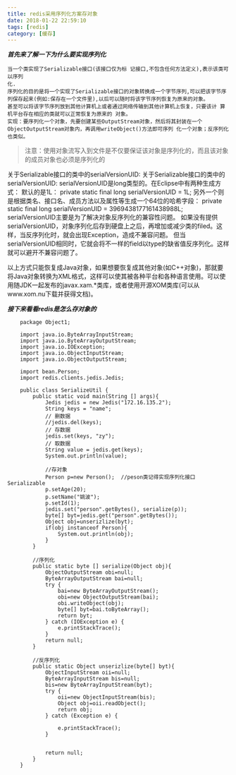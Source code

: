 ```yaml
---
title: redis采用序列化方案存对象
date: 2018-01-22 22:59:10
tags: [redis]
category: [缓存]
---
```

***首先来了解一下为什么要实现序列化***
        
    当一个类实现了Serializable接口(该接口仅为标 记接口,不包含任何方法定义),表示该类可以序列
    化.
    序列化的目的是将一个实现了Serializable接口的对象转换成一个字节序列,可以把该字节序列保存起来(例如:保存在一个文件里),以后可以随时将该字节序列恢复为原来的对象。
    甚至可以将该字节序列放到其他计算机上或者通过网络传输到其他计算机上恢复，只要该计 算机平台存在相应的类就可以正常恢复为原来的 对象。
    实现：要序列化一个对象，先要创建某些OutputStream对象，然后将其封装在一个ObjectOutputStream对象内，再调用writeObject()方法即可序列 化一个对象；反序列化也类似。
> 注意：使用对象流写入到文件是不仅要保证该对象是序列化的，而且该对象的成员对象也必须是序列化的

关于Serializable接口的类中的serialVersionUID:
关于Serializable接口的类中的serialVersionUID:
serialVersionUID是long类型的。在Eclipse中有两种生成方式：
默认的是1L：
private static final long serialVersionUID = 1L;
另外一个则是根据类名、接口名、成员方法以及属性等生成一个64位的哈希字段：
private static final long serialVersionUID = 3969438177161438988L;
serialVersionUID主要是为了解决对象反序列化的兼容性问题。
如果没有提供serialVersionUID，对象序列化后存到硬盘上之后，再增加或减少类的filed。这样，当反序列化时，就会出现Exception，造成不兼容问题。
但当serialVersionUID相同时，它就会将不一样的field以type的缺省值反序列化。这样就可以避开不兼容问题了。

以上方式只能恢复成Java对象，如果想要恢复成其他对象(如C++对象)，那就要将Java对象转换为XML格式，这样可以使其被各种平台和各种语言使用。可以使用随JDK一起发布的javax.xam.*类库，或者使用开源XOM类库(可以从www.xom.nu下载并获得文档)。

***接下来看看redis是怎么存对象的***

        package Object1;

        import java.io.ByteArrayInputStream;
        import java.io.ByteArrayOutputStream;
        import java.io.IOException;
        import java.io.ObjectInputStream;
        import java.io.ObjectOutputStream;
        
        import bean.Person;
        import redis.clients.jedis.Jedis;
        
        public class SerializeUtil {
            public static void main(String [] args){
                Jedis jedis = new Jedis("172.16.135.2");
                String keys = "name";
                // 删数据
                //jedis.del(keys);
                // 存数据
                jedis.set(keys, "zy");
                // 取数据
                String value = jedis.get(keys);
                System.out.println(value);
                
                //存对象
                Person p=new Person();  //peson类记得实现序列化接口 Serializable
                p.setAge(20);
                p.setName("姚波");
                p.setId(1);
                jedis.set("person".getBytes(), serialize(p));
                byte[] byt=jedis.get("person".getBytes());
                Object obj=unserizlize(byt);
                if(obj instanceof Person){
                    System.out.println(obj);
                }
            }
            
            //序列化 
            public static byte [] serialize(Object obj){
                ObjectOutputStream obi=null;
                ByteArrayOutputStream bai=null;
                try {
                    bai=new ByteArrayOutputStream();
                    obi=new ObjectOutputStream(bai);
                    obi.writeObject(obj);
                    byte[] byt=bai.toByteArray();
                    return byt;
                } catch (IOException e) {
                    e.printStackTrace();
                }
                return null;
            }
            
            //反序列化
            public static Object unserizlize(byte[] byt){
                ObjectInputStream oii=null;
                ByteArrayInputStream bis=null;
                bis=new ByteArrayInputStream(byt);
                try {
                    oii=new ObjectInputStream(bis);
                    Object obj=oii.readObject();
                    return obj;
                } catch (Exception e) {
                    
                    e.printStackTrace();
                }
            
                
                return null;
            }
        }